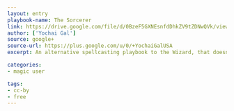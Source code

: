 ```yaml
---
layout: entry
playbook-name: The Sorcerer
link: https://drive.google.com/file/d/0BzeF5GXNEsnfdDhkZV9tZDNwQVk/view
author: ['Yochai Gal']
source: google+
source-url: https://plus.google.com/u/0/+YochaiGalUSA
excerpt: An alternative spellcasting playbook to the Wizard, that doesn't require spell memorization. Also makes Julienne Fries!

categories:
- magic user

tags:
- cc-by
- free
---
```

